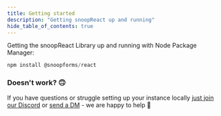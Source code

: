 ```yaml
---
title: Getting started
description: "Getting snoopReact up and running"
hide_table_of_contents: true
---
```


Getting the snoopReact Library up and running with Node Package Manager:

```jsx
npm install @snoopforms/react
```

### Doesn't work? 🙃

If you have questions or struggle setting up your instance locally [just join our Discord](https://discord.gg/8rwDbyy2Me) or [send a DM](https://twitter.com/snoopforms) - we are happy to help 🤍
